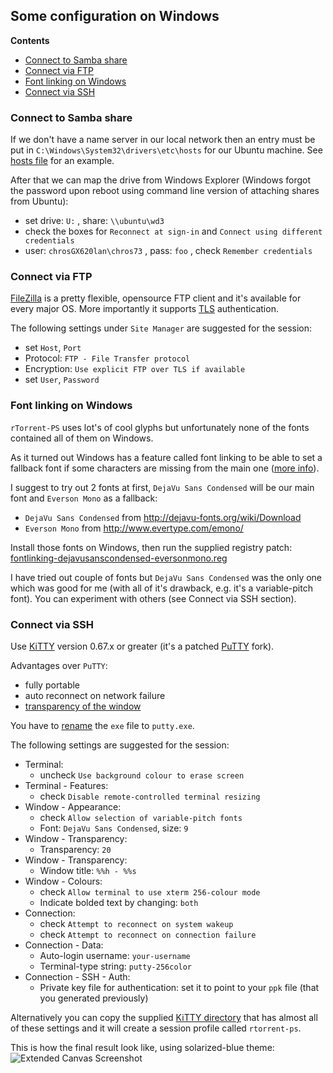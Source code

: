 ## Some configuration on Windows

**Contents**

 * [Connect to Samba share](#connect-to-samba-share)
 * [Connect via FTP](#connect-via-ftp)
 * [Font linking on Windows](#font-linking-on-windows)
 * [Connect via SSH](#connect-via-ssh)

### Connect to Samba share

If we don't have a name server in our local network then an entry must be put in `C:\Windows\System32\drivers\etc\hosts` for our Ubuntu machine. See [hosts file](https://github.com/chros73/rtorrent-ps_setup/blob/master/windows-8.1/C/Windows/System32/drivers/etc/hosts) for an example.

After that we can map the drive from Windows Explorer (Windows forgot the password upon reboot using command line version of attaching shares from Ubuntu):
* set drive: `U:` , share: `\\ubuntu\wd3`
* check the boxes for `Reconnect at sign-in` and `Connect using different credentials`
* user: `chrosGX620lan\chros73` , pass: `foo` , check `Remember credentials`


### Connect via FTP

[FileZilla](https://filezilla-project.org/download.php) is a pretty flexible, opensource FTP client and it's available for every major OS. More importantly it supports [TLS](https://wiki.filezilla-project.org/FTP_over_TLS) authentication.

The following settings under `Site Manager` are suggested for the session:
* set `Host`, `Port`
* Protocol: `FTP - File Transfer protocol`
* Encryption: `Use explicit FTP over TLS if available`
* set `User`, `Password`


### Font linking on Windows

`rTorrent-PS` uses lot's of cool glyphs but unfortunately none of the fonts contained all of them on Windows.

As it turned out Windows has a feature called font linking to be able to set a fallback font if some characters are missing from the main one ([more info](https://github.com/pyroscope/rtorrent-ps/issues/8)).

I suggest to try out 2 fonts at first, `DejaVu Sans Condensed` will be our main font and `Everson Mono` as a fallback:

* `DejaVu Sans Condensed` from http://dejavu-fonts.org/wiki/Download
* `Everson Mono` from http://www.evertype.com/emono/

Install those fonts on Windows, then run the supplied registry patch: [fontlinking-dejavusanscondensed-eversonmono.reg](https://github.com/chros73/rtorrent-ps_setup/blob/master/windows-8.1/fontlinking-dejavusanscondensed-eversonmono.reg)

I have tried out couple of fonts but `DejaVu Sans Condensed` was the only one which was good for me (with all of it's drawback, e.g. it's a variable-pitch font).
You can experiment with others (see Connect via SSH section).


### Connect via SSH

Use [KiTTY](http://www.9bis.net/kitty/) version 0.67.x or greater (it's a patched [PuTTY](http://www.chiark.greenend.org.uk/~sgtatham/putty/) fork).

Advantages over `PuTTY`:
* fully portable
* auto reconnect on network failure
* [transparency of the window](http://www.9bis.net/kitty/?page=Transparency)

You have to [rename](http://www.9bis.net/kitty/?page=Download) the `exe` file to `putty.exe`.

The following settings are suggested for the session:
* Terminal:
    * uncheck `Use background colour to erase screen`
* Terminal - Features:
    * check `Disable remote-controlled terminal resizing`
* Window - Appearance:
    * check `Allow selection of variable-pitch fonts`
    * Font: `DejaVu Sans Condensed`, size: `9`
* Window - Transparency:
    * Transparency: `20`
* Window - Transparency:
    * Window title: `%%h - %%s`
* Window - Colours:
    * check `Allow terminal to use xterm 256-colour mode`
    * Indicate bolded text by changing: `both`
* Connection:
    * check `Attempt to reconnect on system wakeup`
    * check `Attempt to reconnect on connection failure`
* Connection - Data:
    * Auto-login username: `your-username`
    * Terminal-type string: `putty-256color`
* Connection - SSH - Auth:
    * Private key file for authentication: set it to point to your `ppk` file (that you generated previously)

Alternatively you can copy the supplied [KiTTY directory](https://github.com/chros73/rtorrent-ps_setup/tree/master/windows-8.1/KiTTY) that has almost all of these settings and it will create a session profile called `rtorrent-ps`.

This is how the final result look like, using solarized-blue theme:
![Extended Canvas Screenshot](https://raw.githubusercontent.com/chros73/rtorrent-ps/master/docs/_static/img/rTorrent-PS-CH-0.9.6-solarized-blue-kitty-s.png)
